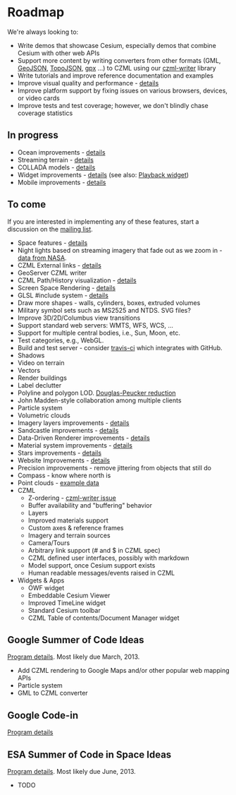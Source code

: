 # Roadmap

We're always looking to:
* Write demos that showcase Cesium, especially demos that combine Cesium with other web APIs
* Support more content by writing converters from other formats (GML, [GeoJSON](http://www.geojson.org/), [TopoJSON](https://github.com/mbostock/topojson), [gpx](http://www.topografix.com/gpx.asp) ...) to CZML using our [czml-writer](https://github.com/AnalyticalGraphicsInc/czml-writer) library
* Write tutorials and improve reference documentation and examples
* Improve visual quality and performance - [details](Visual-Quality-and-Performance-Details)
* Improve platform support by fixing issues on various browsers, devices, or video cards
* Improve tests and test coverage; however, we don't blindly chase coverage statistics

## In progress
* Ocean improvements - [details](Ocean-Details)
* Streaming terrain - [details](Streaming-Terrain-Details)
* COLLADA models - [details](Models-Details)
* Widget improvements - [details](Widget-Details) (see also: [Playback widget](Playback-Details))
* Mobile improvements - [details](Mobile-Details)

## To come

If you are interested in implementing any of these features, start a discussion on the [mailing list](https://groups.google.com/d/forum/cesium-dev).

* Space features - [details](Space-features)
* Night lights based on streaming imagery that fade out as we zoom in - [data from NASA](http://www.nasa.gov/mission_pages/NPP/news/earth-at-night.html).
* CZML External links - [details](External-links)
* GeoServer CZML writer
* CZML Path/History visualization - [details](CZML-History-visualization-details)
* Screen Space Rendering - [details](Screen-Space-Rendering-Details)
* GLSL #include system - [details](GLSL-Details)
* Draw more shapes - walls, cylinders, boxes, extruded volumes
* Military symbol sets such as MS2525 and NTDS.  SVG files?
* Improve 3D/2D/Columbus view transitions
* Support standard web servers: WMTS, WFS, WCS, ...
* Support for multiple central bodies, i.e., Sun, Moon, etc.
* Test categories, e.g., WebGL.
* Build and test server - consider [travis-ci](https://github.com/travis-ci/travis-ci) which integrates with GitHub.
* Shadows
* Video on terrain
* Vectors
* Render buildings
* Label declutter
* Polyline and polygon LOD.  [Douglas-Peucker reduction](http://www.bowdoin.edu/~ltoma/teaching/cs350/spring06/Lecture-Handouts/hershberger92speeding.pdf)
* John Madden-style collaboration among multiple clients
* Particle system
* Volumetric clouds
* Imagery layers improvements - [details](Imagery-Layers-Details)
* Sandcastle improvements - [details](Sandcastle-Details)
* Data-Driven Renderer improvements - [details](Data-Driven-Renderer-Details)
* Material system improvements - [details](Material-System-Details)
* Stars improvements - [details](Stars-Details)
* Website Improvements - [details](Website-Improvement-Details)
* Precision improvements - remove jittering from objects that still do
* Compass - know where north is
* Point clouds - [example data](http://kos.informatik.uni-osnabrueck.de/3Dscans/)
* CZML
   * Z-ordering - [czml-writer issue](https://github.com/AnalyticalGraphicsInc/czml-writer/issues/20)
   * Buffer availability and "buffering" behavior
   * Layers
   * Improved materials support
   * Custom axes & reference frames
   * Imagery and terrain sources
   * Camera/Tours
   * Arbitrary link support (# and $ in CZML spec)
   * CZML defined user interfaces, possibly with markdown
   * Model support, once Cesium support exists
   * Human readable messages/events raised in CZML
* Widgets & Apps
   * OWF widget
   * Embeddable Cesium Viewer
   * Improved TimeLine widget
   * Standard Cesium toolbar
   * CZML Table of contents/Document Manager widget

## Google Summer of Code Ideas

[Program details](http://code.google.com/soc/).  Most likely due March, 2013.

* Add CZML rendering to Google Maps and/or other popular web mapping APIs
* Particle system
* GML to CZML converter

## Google Code-in

[Program details](http://code.google.com/opensource/gci/2012/index.html)

## ESA Summer of Code in Space Ideas

[Program details](http://sophia.estec.esa.int/socis2012/).  Most likely due June, 2013.

* TODO
